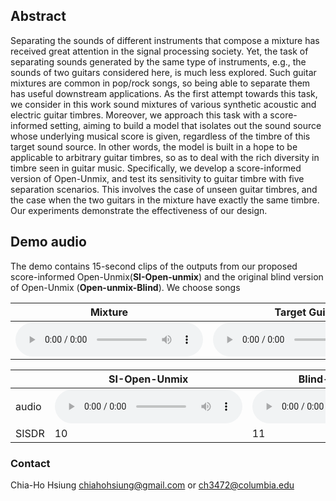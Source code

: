 ## Abstract
Separating the sounds of different instruments that compose a mixture has received great attention in the signal processing society. Yet, the task of separating sounds generated by the same type of instruments, e.g., the sounds of two guitars considered here, is much less explored. Such guitar mixtures are common in pop/rock songs, so being able to separate them has useful downstream applications. As the first attempt towards this task, we consider in this work sound mixtures of various synthetic acoustic and electric guitar timbres. Moreover, we approach this task with a score-informed setting, aiming to build a model that isolates out the sound source whose underlying musical score is given, regardless of the timbre of this target sound source. In other words, the model is built in a hope to be applicable to arbitrary guitar timbres, so as to deal with the rich diversity in timbre seen in guitar music. Specifically, we develop a score-informed version of Open-Unmix, and test its sensitivity to guitar timbre with five separation scenarios. This involves the case of unseen guitar timbres, and the case when the two guitars in the mixture have exactly the same timbre. Our experiments demonstrate the effectiveness of our design.

## Demo audio
The demo contains 15-second clips of the outputs from our proposed score-informed Open-Unmix(**SI-Open-unmix**) and the original blind version of Open-Unmix (**Open-unmix-Blind**). We choose songs 

  
| Mixture | Target Guitar |
| -------- | -------- |
| <audio src="result/demo_v2/t1/ag_eg_Balkan_mix.wav" controls="" preload=""></audio>|<audio src="result/demo_v2/t1/ag_eg_Balkan_gt_0.wav" controls="" preload=""></audio> |


|       | SI-Open-Unmix | Blind-Open-Unmix |
| ----- | --- | ------------- |
| audio | <audio src="result/demo_v2/t1/ag_eg_Balkan_soft.wav" controls="" preload=""></audio> |<audio src="result/demo_v2/t1/ag_eg_Balkan_blind.wav" controls="" preload=""></audio> |
| SISDR | 10 | 11 |


### Contact 
Chia-Ho Hsiung chiahohsiung@gmail.com or ch3472@columbia.edu
